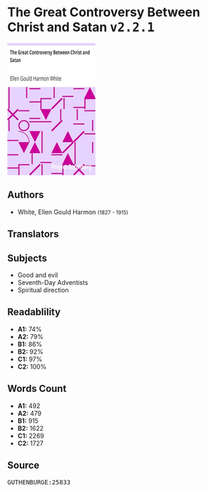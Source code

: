 # The Great Controversy Between Christ and Satan <kbd>v2.2.1</kbd>

![](./cover.medium.jpg "")

## Authors


 - White, Ellen Gould Harmon <small>(1827 - 1915)</small>

## Translators



## Subjects


 - Good and evil
 - Seventh-Day Adventists
 - Spiritual direction

## Readablility


 - **A1:** 74%
 - **A2:** 79%
 - **B1:** 86%
 - **B2:** 92%
 - **C1:** 97%
 - **C2:** 100%

## Words Count


 - **A1:** 492
 - **A2:** 479
 - **B1:** 915
 - **B2:** 1622
 - **C1:** 2269
 - **C2:** 1727

## Source


<kbd>GUTHENBURGE:25833</kbd>
